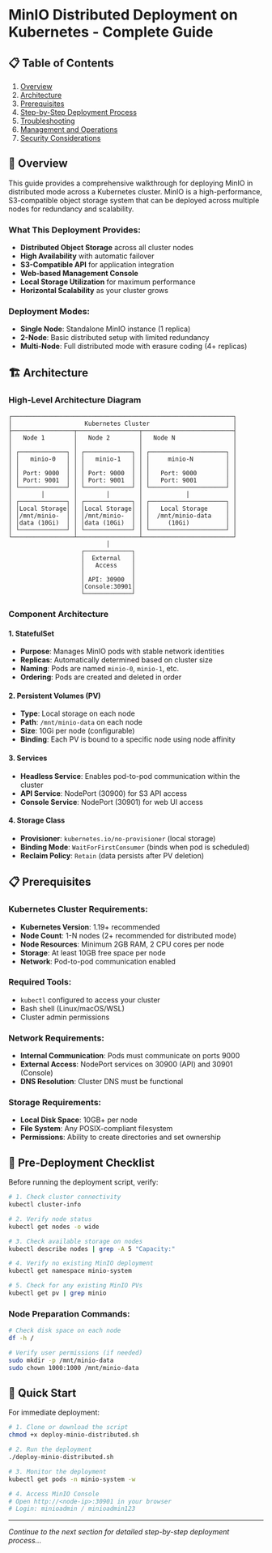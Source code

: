 # MinIO Distributed Deployment on Kubernetes - Complete Guide

## 📋 Table of Contents
1. [Overview](#overview)
2. [Architecture](#architecture)
3. [Prerequisites](#prerequisites)
4. [Step-by-Step Deployment Process](#step-by-step-deployment-process)
5. [Troubleshooting](#troubleshooting)
6. [Management and Operations](#management-and-operations)
7. [Security Considerations](#security-considerations)

## 🎯 Overview

This guide provides a comprehensive walkthrough for deploying MinIO in distributed mode across a Kubernetes cluster. MinIO is a high-performance, S3-compatible object storage system that can be deployed across multiple nodes for redundancy and scalability.

### What This Deployment Provides:
- **Distributed Object Storage** across all cluster nodes
- **High Availability** with automatic failover
- **S3-Compatible API** for application integration
- **Web-based Management Console**
- **Local Storage Utilization** for maximum performance
- **Horizontal Scalability** as your cluster grows

### Deployment Modes:
- **Single Node**: Standalone MinIO instance (1 replica)
- **2-Node**: Basic distributed setup with limited redundancy
- **Multi-Node**: Full distributed mode with erasure coding (4+ replicas)

## 🏗️ Architecture

### High-Level Architecture Diagram
```
┌─────────────────────────────────────────────────────────────┐
│                    Kubernetes Cluster                       │
├─────────────────┬─────────────────┬─────────────────────────┤
│   Node 1        │   Node 2        │   Node N                │
│                 │                 │                         │
│ ┌─────────────┐ │ ┌─────────────┐ │ ┌─────────────────────┐ │
│ │   minio-0   │ │ │   minio-1   │ │ │     minio-N         │ │
│ │             │ │ │             │ │ │                     │ │
│ │ Port: 9000  │ │ │ Port: 9000  │ │ │   Port: 9000        │ │
│ │ Port: 9001  │ │ │ Port: 9001  │ │ │   Port: 9001        │ │
│ └─────────────┘ │ └─────────────┘ │ └─────────────────────┘ │
│        │        │        │        │            │            │
│ ┌─────────────┐ │ ┌─────────────┐ │ ┌─────────────────────┐ │
│ │Local Storage│ │ │Local Storage│ │ │   Local Storage     │ │
│ │/mnt/minio-  │ │ │/mnt/minio-  │ │ │  /mnt/minio-data    │ │
│ │data (10Gi)  │ │ │data (10Gi)  │ │ │     (10Gi)          │ │
│ └─────────────┘ │ └─────────────┘ │ └─────────────────────┘ │
└─────────────────┴─────────────────┴─────────────────────────┘
                           │
                    ┌─────────────┐
                    │  External   │
                    │   Access    │
                    │             │
                    │ API: 30900  │
                    │Console:30901│
                    └─────────────┘
```

### Component Architecture

#### 1. **StatefulSet**
- **Purpose**: Manages MinIO pods with stable network identities
- **Replicas**: Automatically determined based on cluster size
- **Naming**: Pods are named `minio-0`, `minio-1`, etc.
- **Ordering**: Pods are created and deleted in order

#### 2. **Persistent Volumes (PV)**
- **Type**: Local storage on each node
- **Path**: `/mnt/minio-data` on each node
- **Size**: 10Gi per node (configurable)
- **Binding**: Each PV is bound to a specific node using node affinity

#### 3. **Services**
- **Headless Service**: Enables pod-to-pod communication within the cluster
- **API Service**: NodePort (30900) for S3 API access
- **Console Service**: NodePort (30901) for web UI access

#### 4. **Storage Class**
- **Provisioner**: `kubernetes.io/no-provisioner` (local storage)
- **Binding Mode**: `WaitForFirstConsumer` (binds when pod is scheduled)
- **Reclaim Policy**: `Retain` (data persists after PV deletion)

## 📋 Prerequisites

### Kubernetes Cluster Requirements:
- **Kubernetes Version**: 1.19+ recommended
- **Node Count**: 1-N nodes (2+ recommended for distributed mode)
- **Node Resources**: Minimum 2GB RAM, 2 CPU cores per node
- **Storage**: At least 10GB free space per node
- **Network**: Pod-to-pod communication enabled

### Required Tools:
- `kubectl` configured to access your cluster
- Bash shell (Linux/macOS/WSL)
- Cluster admin permissions

### Network Requirements:
- **Internal Communication**: Pods must communicate on ports 9000
- **External Access**: NodePort services on 30900 (API) and 30901 (Console)
- **DNS Resolution**: Cluster DNS must be functional

### Storage Requirements:
- **Local Disk Space**: 10GB+ per node
- **File System**: Any POSIX-compliant filesystem
- **Permissions**: Ability to create directories and set ownership

## 🔧 Pre-Deployment Checklist

Before running the deployment script, verify:

```bash
# 1. Check cluster connectivity
kubectl cluster-info

# 2. Verify node status
kubectl get nodes -o wide

# 3. Check available storage on nodes
kubectl describe nodes | grep -A 5 "Capacity:"

# 4. Verify no existing MinIO deployment
kubectl get namespace minio-system

# 5. Check for any existing MinIO PVs
kubectl get pv | grep minio
```

### Node Preparation Commands:
```bash
# Check disk space on each node
df -h /

# Verify user permissions (if needed)
sudo mkdir -p /mnt/minio-data
sudo chown 1000:1000 /mnt/minio-data
```

## 🚀 Quick Start

For immediate deployment:

```bash
# 1. Clone or download the script
chmod +x deploy-minio-distributed.sh

# 2. Run the deployment
./deploy-minio-distributed.sh

# 3. Monitor the deployment
kubectl get pods -n minio-system -w

# 4. Access MinIO Console
# Open http://<node-ip>:30901 in your browser
# Login: minioadmin / minioadmin123
```

---

*Continue to the next section for detailed step-by-step deployment process...*
